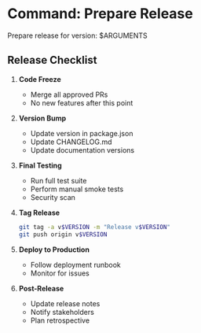 # Command: Prepare Release

Prepare release for version: $ARGUMENTS

## Release Checklist
1. **Code Freeze**
   - Merge all approved PRs
   - No new features after this point

2. **Version Bump**
   - Update version in package.json
   - Update CHANGELOG.md
   - Update documentation versions

3. **Final Testing**
   - Run full test suite
   - Perform manual smoke tests
   - Security scan

4. **Tag Release**
   ```bash
   git tag -a v$VERSION -m "Release v$VERSION"
   git push origin v$VERSION
   ```

5. **Deploy to Production**
   - Follow deployment runbook
   - Monitor for issues

6. **Post-Release**
   - Update release notes
   - Notify stakeholders
   - Plan retrospective